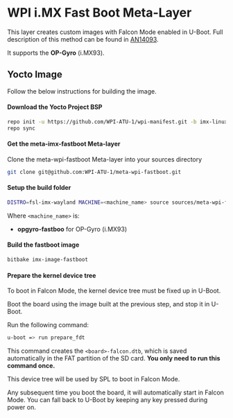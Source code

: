 WPI i.MX Fast Boot Meta-Layer
=======================

This layer creates custom images with Falcon Mode enabled in U-Boot. Full description of this method can be found in [AN14093](https://www.nxp.com.cn/docs/en/application-note/AN14093.pdf).

It supports the **OP-Gyro** (i.MX93). 

Yocto Image
-----------
Follow the below instructions for building the image.

#### Download the Yocto Project BSP

```sh
repo init -u https://github.com/WPI-ATU-1/wpi-manifest.git -b imx-linux-scarthgap -m imx-6.6.23-2.0.0.xml
repo sync
```

#### Get the meta-imx-fastboot Meta-layer

Clone the meta-wpi-fastboot Meta-layer into your sources directory

```sh
git clone git@github.com:WPI-ATU-1/meta-wpi-fastboot.git
```

#### Setup the build folder
	
```sh
DISTRO=fsl-imx-wayland MACHINE=<machine_name> source sources/meta-wpi-fastboot/tools/imx-setup-fastboot.sh -b <build_dir>
```

Where ```<machine_name>``` is:
- **opgyro-fastboo**  			    for OP-Gyro (i.MX93)

#### Build the fastboot image

```sh
bitbake imx-image-fastboot
```

#### Prepare the kernel device tree

To boot in Falcon Mode, the kernel device tree must be fixed up in U-Boot.

Boot the board using the image built at the previous step, and stop it in U-Boot.

Run the following command:

```sh
u-boot => run prepare_fdt
```

This command creates the ```<board>-falcon.dtb```, which is saved automatically in the FAT partition of the SD card. **You only need to run this command once.**

This device tree will be used by SPL to boot in Falcon Mode.

Any subsequent time you boot the board, it will automatically start in Falcon Mode. You can fall back to U-Boot by keeping any key pressed during power on.
